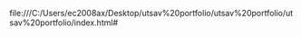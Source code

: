 file:///C:/Users/ec2008ax/Desktop/utsav%20portfolio/utsav%20portfolio/utsav%20portfolio/index.html#
